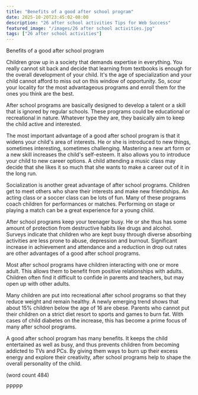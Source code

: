 ```yaml
---
title: "Benefits of a good after school program"
date: 2025-10-20T23:45:02-08:00
description: "26 after school activities Tips for Web Success"
featured_image: "/images/26 after school activities.jpg"
tags: ["26 after school activities"]
---
```


Benefits of a good after school program

Children grow up in a society that demands expertise in everything. You
really cannot sit back and decide that learning from textbooks is enough 
for the overall development of your child. It's the age of specialization 
and your child cannot afford to miss out on this window of opportunity. 
So, scour your locality for the most advantageous programs and enroll them 
for the ones you think are the best.

After school programs are basically designed to develop a talent or a 
skill that is ignored by regular schools. These programs could be 
educational or recreational in nature. Whatever type they are, they 
basically aim to keep the child active and interested. 

The most important advantage of a good after school program is that it 
widens your child's area of interests. He or she is introduced to new 
things, sometimes interesting, sometimes challenging. Mastering a new art 
form or a new skill increases the child's self-esteem. It also allows you 
to introduce your child to new career options. A child attending a music 
class may decide that she likes it so much that she wants to make a career 
out of it in the long run. 

Socialization is another great advantage of after school programs. 
Children get to meet others who share their interests and make new 
friendships. An acting class or a soccer class can be lots of fun. Many of 
these programs coach children for performances or matches. Performing on 
stage or playing a match can be a great experience for a young child. 

After school programs keep your teenager busy. He or she thus has some 
amount of protection from destructive habits like drugs and alcohol. 
Surveys indicate that children who are kept busy through diverse absorbing 
activities are less prone to abuse, depression and burnout. Significant 
increase in achievement and attendance and a reduction in drop out rates 
are other advantages of a good after school programs.

Most after school programs have children interacting with one or more 
adult. This allows them to benefit from positive relationships with 
adults. Children often find it difficult to confide in parents and 
teachers, but may open up with other adults. 

Many children are put into recreational after school programs so that they 
reduce weight and remain healthy. A newly emerging trend shows that about 
15% children below the age of 16 are obese. Parents who cannot put their 
children on a strict diet resort to sports and games to burn fat. With 
cases of child diabetes on the increase, this has become a prime focus of 
many after school programs.

A good after school program has many benefits. It keeps the child 
entertained as well as busy, and thus prevents children from becoming 
addicted to TVs and PCs. By giving them ways to burn up their excess energy 
and explore their creativity, after school programs help to shape the 
overall personality of the child. 

(word count 484)

PPPPP
